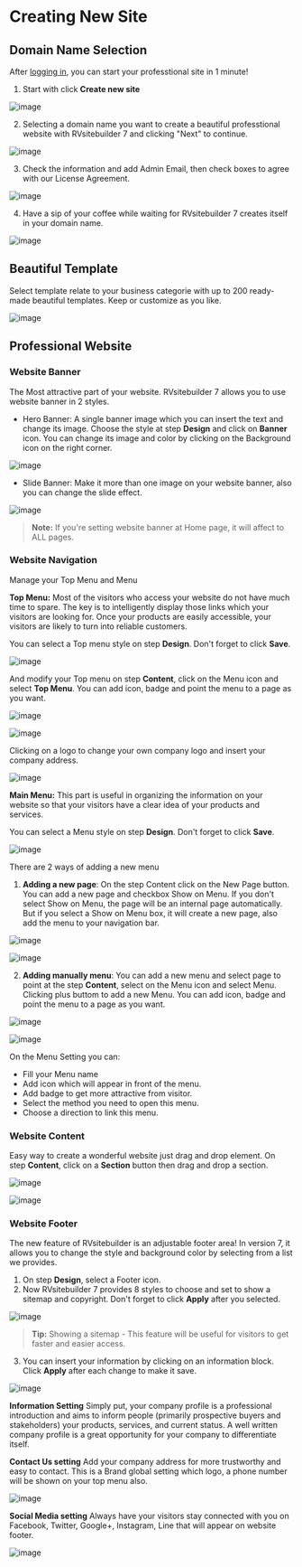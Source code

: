 # Creating New Site

## Domain Name Selection

After [logging in](https://github.com/rvsitebuilder/user-docs/blob/7.1/en/overview.md#login-system_), you can start your professtional site in 1 minute!
1. Start with click **Create new site** 

![image](images/create1.png)

2. Selecting a domain name you want to create a beautiful professtional website with RVsitebuilder 7 and clicking "Next" to continue.

![image](images/create2.png)

3. Check the information and add Admin Email, then check boxes to agree with our License Agreement.

![image](images/create3.png)

4. Have a sip of your coffee while waiting for RVsitebuilder 7 creates itself in your domain name.

![image](images/create4.png)

## Beautiful Template
Select template relate to your business categorie with up to 200 ready-made beautiful templates. Keep or customize as you like.

![image](images/create5.png)

## Professional Website

### Website Banner
The Most attractive part of your website. RVsitebuilder 7 allows you to use website banner in 2 styles.
- Hero Banner: A single banner image which you can insert the text and change its image. Choose the style at step **Design** and click on **Banner** icon. You can change its image and color by clicking on the Background icon on the right corner. 

![image](images/create6.png)

- Slide Banner: Make it more than one image on your website banner, also you can change the slide effect.

![image](images/create7.png)
> **Note:** If you're setting website banner at Home page, it will affect to ALL pages. 

### Website Navigation
Manage your Top Menu and Menu

**Top Menu:** Most of the visitors who access your website do not have much time to spare. The key is to intelligently display those links which your visitors are looking for. Once your products are easily accessible, your visitors are likely to turn into reliable customers.

You can select a Top menu style on step **Design**. Don't forget to click **Save**.

![image](images/create8.png)


And modify your Top menu on step **Content**, click on the Menu icon and select **Top Menu**. You can add icon, badge and point the menu to a page as you want.

![image](images/create9.png)

![image](images/create11.png)

Clicking on a logo to change your own company logo and insert your company address.

![image](images/create10.png)

**Main Menu:** This part is useful in organizing the information on your website so that your visitors have a clear idea of your products and services.

You can select a Menu style on step **Design**. Don't forget to click **Save**.

![image](images/create12-1.png)

There are 2 ways of adding a new menu

1. **Adding a new page**: On the step Content click on the New Page button. You can add a new page and checkbox Show on Menu. If you don't select Show on Menu, the page will be an internal page automatically. But if you select a Show on Menu box, it will create a new page, also add the menu to your navigation bar.

![image](images/create12-2.png)

![image](images/create12-3.png)

2. **Adding manually menu**: You can add a new menu and select page to point at the step **Content**, select on the Menu icon and select Menu. Clicking plus buttom to add a new Menu. You can add icon, badge and point the menu to a page as you want.

![image](images/create12.png)

![image](images/create13.png)

On the Menu Setting you can:

- Fill your Menu name
- Add icon which will appear in front of the menu.
- Add badge to get more attractive from visitor.
- Select the method you need to open this menu.
- Choose a direction to link this menu.

### Website Content
Easy way to create a wonderful website just drag and drop element. On step **Content**, click on a **Section** button then drag and drop a section.

![image](images/create14.png)

![image](images/create14-1.png)

### Website Footer
The new feature of RVsitebuilder is an adjustable footer area! In version 7, it allows you to change the style and background color by selecting from a list we provides.

1. On step **Design**, select a Footer icon.
2. Now RVsitebuilder 7 provides 8 styles to choose and set to show a sitemap and copyright. Don't forget to click **Apply** after you selected.

![image](images/create15.png)

> **Tip:** Showing a sitemap - This feature will be useful for visitors to get faster and easier access.

3. You can insert your information by clicking on an information block. Click **Apply** after each change to make it save.

![image](images/create15-1.png)

**Information Setting**
Simply put, your company profile is a professional introduction and aims to inform people (primarily prospective buyers and stakeholders) your products, services, and current status. A well written company profile is a great opportunity for your company to differentiate itself.

**Contact Us setting** Add your company address for more trustworthy and easy to contact. This is a Brand global setting which logo, a phone number will be shown on your top menu also.

![image](images/create15-2.png)

**Social Media setting** Always have your visitors stay connected with you on Facebook, Twitter, Google+, Instagram, Line that will appear on website footer.

![image](images/create15-3.png)



